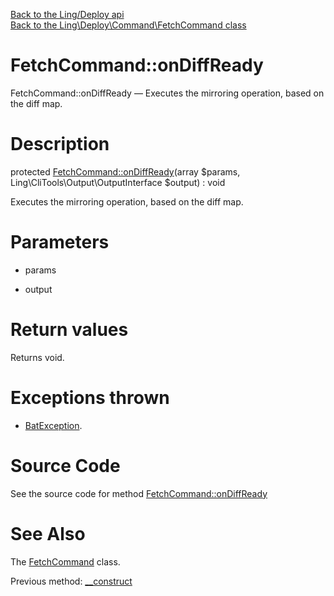 [Back to the Ling/Deploy api](https://github.com/lingtalfi/Deploy/blob/master/doc/api/Ling/Deploy.md)<br>
[Back to the Ling\Deploy\Command\FetchCommand class](https://github.com/lingtalfi/Deploy/blob/master/doc/api/Ling/Deploy/Command/FetchCommand.md)


FetchCommand::onDiffReady
================



FetchCommand::onDiffReady — Executes the mirroring operation, based on the diff map.




Description
================


protected [FetchCommand::onDiffReady](https://github.com/lingtalfi/Deploy/blob/master/doc/api/Ling/Deploy/Command/FetchCommand/onDiffReady.md)(array $params, Ling\CliTools\Output\OutputInterface $output) : void




Executes the mirroring operation, based on the diff map.




Parameters
================


- params

    

- output

    


Return values
================

Returns void.


Exceptions thrown
================

- [BatException](https://github.com/lingtalfi/Bat/blob/master/Exception/BatException.php).&nbsp;







Source Code
===========
See the source code for method [FetchCommand::onDiffReady](https://github.com/lingtalfi/Deploy/blob/master/Command/FetchCommand.php#L70-L273)


See Also
================

The [FetchCommand](https://github.com/lingtalfi/Deploy/blob/master/doc/api/Ling/Deploy/Command/FetchCommand.md) class.

Previous method: [__construct](https://github.com/lingtalfi/Deploy/blob/master/doc/api/Ling/Deploy/Command/FetchCommand/__construct.md)<br>

